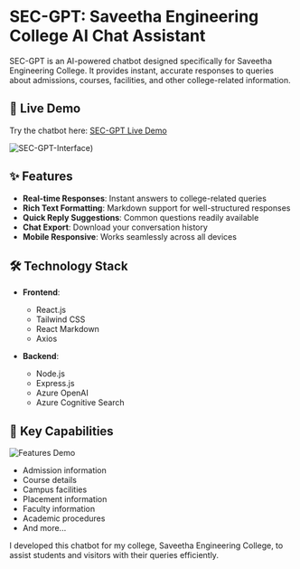 # SEC-GPT: Saveetha Engineering College AI Chat Assistant

SEC-GPT is an AI-powered chatbot designed specifically for Saveetha Engineering College. It provides instant, accurate responses to queries about admissions, courses, facilities, and other college-related information.

## 🔗 Live Demo
Try the chatbot here: [SEC-GPT Live Demo](https://sec-gpt-app-hhc8chbzfmfnfwhk.southindia-01.azurewebsites.net/)

![SEC-GPT-Interface](https://github.com/user-attachments/assets/52b10bb1-a395-4f26-b56e-27cd4292e89c))

## ✨ Features

- **Real-time Responses**: Instant answers to college-related queries
- **Rich Text Formatting**: Markdown support for well-structured responses
- **Quick Reply Suggestions**: Common questions readily available
- **Chat Export**: Download your conversation history
- **Mobile Responsive**: Works seamlessly across all devices

## 🛠️ Technology Stack

- **Frontend**:
  - React.js
  - Tailwind CSS
  - React Markdown
  - Axios

- **Backend**:
  - Node.js
  - Express.js
  - Azure OpenAI
  - Azure Cognitive Search

## 🎯 Key Capabilities

![Features Demo](https://github.com/user-attachments/assets/681862f5-2685-4e79-9416-4584377d75c1)


- Admission information
- Course details
- Campus facilities
- Placement information
- Faculty information
- Academic procedures
- And more...

I developed this chatbot for my college, Saveetha Engineering College, to assist students and visitors with their queries efficiently.
